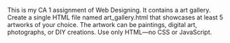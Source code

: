 This is my CA 1 assignment of Web Designing.
It contains a art gallery.
Create a single HTML file named art_gallery.html that showcases at
least 5 artworks of your choice. The artwork can be paintings, digital art,
photographs, or DIY creations. Use only HTML—no CSS or JavaScript.
